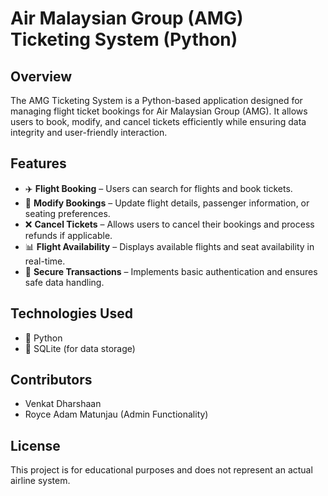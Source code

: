 # Air Malaysian Group (AMG) Ticketing System (Python)

## Overview  
The AMG Ticketing System is a Python-based application designed for managing flight ticket bookings for Air Malaysian Group (AMG). It allows users to book, modify, and cancel tickets efficiently while ensuring data integrity and user-friendly interaction.  

## Features  
- ✈️ **Flight Booking** – Users can search for flights and book tickets.  
- 🔄 **Modify Bookings** – Update flight details, passenger information, or seating preferences.  
- ❌ **Cancel Tickets** – Allows users to cancel their bookings and process refunds if applicable.  
- 📊 **Flight Availability** – Displays available flights and seat availability in real-time.  
- 🔐 **Secure Transactions** – Implements basic authentication and ensures safe data handling.  

## Technologies Used  
- 🐍 Python  
- 📂 SQLite (for data storage)

## Contributors
- Venkat Dharshaan
- Royce Adam Matunjau (Admin Functionality)

## License
This project is for educational purposes and does not represent an actual airline system.
